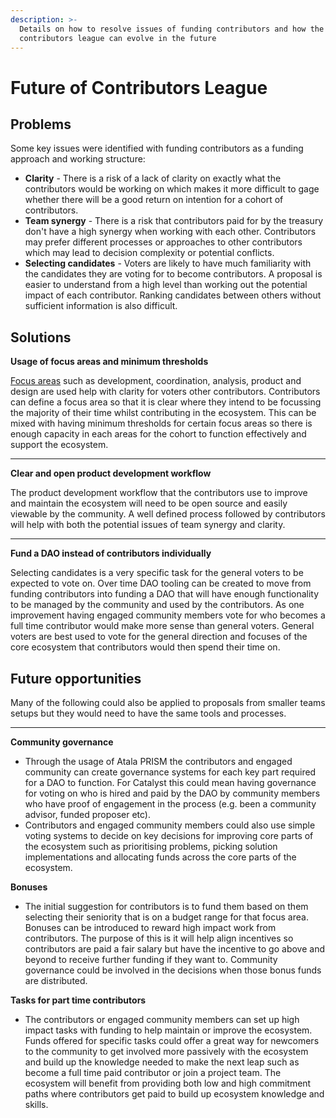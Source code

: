 ```yaml
---
description: >-
  Details on how to resolve issues of funding contributors and how the
  contributors league can evolve in the future
---
```


# Future of Contributors League

## Problems

Some key issues were identified with funding contributors as a funding approach and working structure:

* **Clarity** - There is a risk of a lack of clarity on exactly what the contributors would be working on which makes it more difficult to gage whether there will be a good return on intention for a cohort of contributors.
* **Team synergy** - There is a risk that contributors paid for by the treasury don't have a high synergy when working with each other. Contributors may prefer different processes or approaches to other contributors which may lead to decision complexity or potential conflicts.
* **Selecting candidates** - Voters are likely to have much familiarity with the candidates they are voting for to become contributors. A proposal is easier to understand from a high level than working out the potential impact of each contributor. Ranking candidates between others without sufficient information is also difficult.

## **Solutions**

**Usage of focus areas and minimum thresholds**

[Focus areas](../contributors-league/focus-areas/) such as development, coordination, analysis, product and design are used help with clarity for voters other contributors. Contributors can define a focus area so that it is clear where they intend to be focussing the majority of their time whilst contributing in the ecosystem. This can be mixed with having minimum thresholds for certain focus areas so there is enough capacity in each areas for the cohort to function effectively and support the ecosystem.

****

**Clear and open product development workflow**

The product development workflow that the contributors use to improve and maintain the ecosystem will need to be open source and easily viewable by the community. A well defined process followed by contributors will help with both the potential issues of team synergy and clarity.&#x20;

****

**Fund a DAO instead of contributors individually**

Selecting candidates is a very specific task for the general voters to be expected to vote on. Over time DAO tooling can be created to move from funding contributors into funding a DAO that will have enough functionality to be managed by the community and used by the contributors. As one improvement having engaged community members vote for who becomes a full time contributor would make more sense than general voters. General voters are best used to vote for the general direction and focuses of the core ecosystem that contributors would then spend their time on.

## Future opportunities

Many of the following could also be applied to proposals from smaller teams setups but they would need to have the same tools and processes.&#x20;

****

**Community governance**

* Through the usage of Atala PRISM the contributors and engaged community can create governance systems for each key part required for a DAO to function. For Catalyst this could mean having governance for voting on who is hired and paid by the DAO by community members who have proof of engagement in the process (e.g. been a community advisor, funded proposer etc).
* Contributors and engaged community members could also use simple voting systems to decide on key decisions for improving core parts of the ecosystem such as prioritising problems, picking solution implementations and allocating funds across the core parts of the ecosystem.

**Bonuses**

* The initial suggestion for contributors is to fund them based on them selecting their seniority that is on a budget range for that focus area. Bonuses can be introduced to reward high impact work from contributors. The purpose of this is it will help align incentives so contributors are paid a fair salary but have the incentive to go above and beyond to receive further funding if they want to. Community governance could be involved in the decisions when those bonus funds are distributed.

**Tasks for part time contributors**

* The contributors or engaged community members can set up high impact tasks with funding to help maintain or improve the ecosystem. Funds offered for specific tasks could offer a great way for newcomers to the community to get involved more passively with the ecosystem and build up the knowledge needed to make the next leap such as become a full time paid contributor or join a project team. The ecosystem will benefit from providing both low and high commitment paths where contributors get paid to build up ecosystem knowledge and skills.
